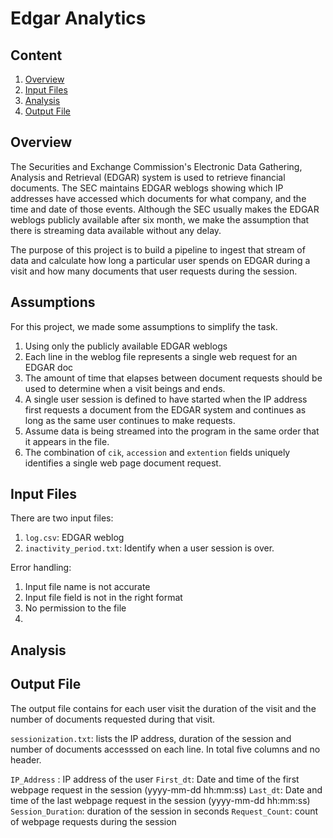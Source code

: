 # Edgar Analytics

## Content
1. [Overview](#overview) 
2. [Input Files](#input-files)
3. [Analysis](#analysis)
4. [Output File](#output-file)

## Overview

The Securities and Exchange Commission's Electronic Data Gathering, Analysis and Retrieval (EDGAR) system is used to 
retrieve financial documents. The SEC maintains EDGAR weblogs showing which IP addresses have accessed which documents for
what company, and the time and date of those events. Although the SEC usually makes the EDGAR weblogs publicly available 
after six month, we make the assumption that there is streaming data available without any delay.

The purpose of this project is to build a pipeline to ingest that stream of data and calculate how long a particular user spends on EDGAR 
during a visit and how many documents that user requests during the session.

## Assumptions

For this project, we made some assumptions to simplify the task.
1. Using only the publicly available EDGAR weblogs
2. Each line in the weblog file represents a single web request for an EDGAR doc
3. The amount of time that elapses between document requests should be used to determine when a visit beings and ends.
4. A single user session is defined to have started when the IP address first requests a document from the EDGAR system
and continues as long as the same user continues to make requests. 
5. Assume data is being streamed into the program in the same order that it appears in the file.
6. The combination of `cik`, `accession` and `extention` fields uniquely identifies a single web page document request. 



## Input Files

There are two input files:
1. `log.csv`: EDGAR weblog
2. `inactivity_period.txt`: Identify when a user session is over.

Error handling:
1. Input file name is not accurate
2. Input file field is not in the right format
3. No permission to the file
4. 


## Analysis

## Output File
The output file contains for each user visit the duration of the visit and the number of documents requested during that visit.

`sessionization.txt`: lists the IP address, duration of the session and number of documents accesssed on each line.
In total five columns and no header. 

`IP_Address` : IP address of the user
`First_dt`: Date and time of the first webpage request in the session (yyyy-mm-dd hh:mm:ss)
`Last_dt`: Date and time of the last webpage request in the session (yyyy-mm-dd hh:mm:ss)
`Session_Duration`: duration of the session in seconds
`Request_Count`: count of webpage requests during the session
 